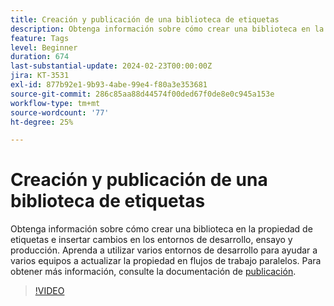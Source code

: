 ```yaml
---
title: Creación y publicación de una biblioteca de etiquetas
description: Obtenga información sobre cómo crear una biblioteca en la propiedad de etiquetas e insertar cambios en los entornos de desarrollo, ensayo y producción.
feature: Tags
level: Beginner
duration: 674
last-substantial-update: 2024-02-23T00:00:00Z
jira: KT-3531
exl-id: 877b92e1-9b93-4abe-99e4-f80a3e353681
source-git-commit: 286c85aa88d44574f00ded67f0de8e0c945a153e
workflow-type: tm+mt
source-wordcount: '77'
ht-degree: 25%

---
```


# Creación y publicación de una biblioteca de etiquetas

Obtenga información sobre cómo crear una biblioteca en la propiedad de etiquetas e insertar cambios en los entornos de desarrollo, ensayo y producción. Aprenda a utilizar varios entornos de desarrollo para ayudar a varios equipos a actualizar la propiedad en flujos de trabajo paralelos. Para obtener más información, consulte la documentación de [publicación](https://experienceleague.adobe.com/docs/experience-platform/tags/publish/overview.html?lang=es).

>[!VIDEO](https://video.tv.adobe.com/v/28731/?learn=on&enablevpops)
